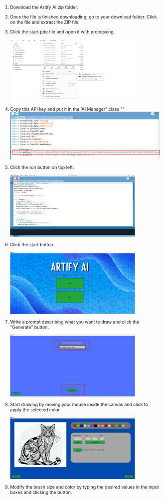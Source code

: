 1. Download the Artify AI zip folder.
 
2. Once the file is finished downloading, go to your download folder. Click on the file and extract the ZIP file.
 
3. Click the start.pde file and open it with processing.
   
   <img src="../../media/tutorial/open with processing.png" width="400" height="200">

4. Copy this API key and put it in the 'AI Manager" class ""
   <img src="../../media/tutorial/apikey.png">
   
5. Click the run button on top left.
   
   <img src="../../media/tutorial/run button.png" width="400" height="200">
   
6. Click the start button.
   
   <img src="../../media/tutorial/start button.png" width="400" height="200">
   
7. Write a prompt describing what you want to draw and click the "Generate" button.
    
   <img src="../../media/tutorial/prompt screen.png" width="400" height="200">
   
8. Start drawing by moving your mouse inside the canvas and click to apply the selected color.
    
   <img src="../../media/tutorial/drawing screen.png" width="400" height="200">
   
9. Modify the brush size and color by typing the desired values in the input boxes and clicking the button.
